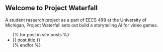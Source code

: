
## Welcome to Project Waterfall
A student research project as a part of EECS 499 at the University of Michigan, Project Waterfall sets out build a storytelling AI for video games.

<ul>
  {% for post in site.posts %}
    <li>
      <a href="{{ post.url }}">{{ post.title }}</a>
    </li>
  {% endfor %}
</ul>
